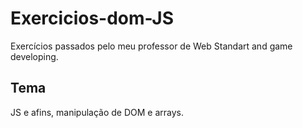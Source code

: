 # Exercicios-dom-JS

Exercícios passados pelo meu professor de Web Standart and game developing. 

## Tema
JS e afins, manipulação de DOM e arrays.

